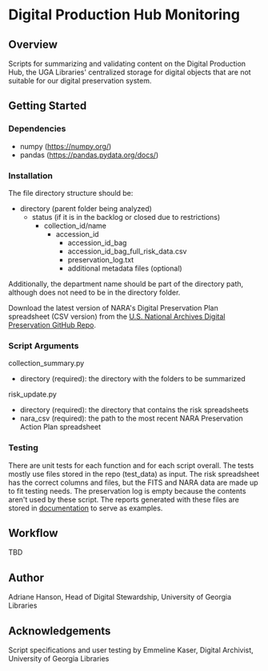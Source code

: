 # Digital Production Hub Monitoring

## Overview

Scripts for summarizing and validating content on the Digital Production Hub, 
the UGA Libraries' centralized storage for digital objects that are not suitable for our digital preservation system.

## Getting Started

### Dependencies

- numpy (https://numpy.org/)
- pandas (https://pandas.pydata.org/docs/)

### Installation

The file directory structure should be:

- directory (parent folder being analyzed)
    - status (if it is in the backlog or closed due to restrictions)
        - collection_id/name
            - accession_id
                - accession_id_bag
                - accession_id_bag_full_risk_data.csv
                - preservation_log.txt
                - additional metadata files (optional)

Additionally, the department name should be part of the directory path, 
although does not need to be in the directory folder.

Download the latest version of NARA's Digital Preservation Plan spreadsheet (CSV version) from the 
[U.S. National Archives Digital Preservation GitHub Repo](https://github.com/usnationalarchives/digital-preservation).

### Script Arguments

collection_summary.py

- directory (required): the directory with the folders to be summarized

risk_update.py

- directory (required): the directory that contains the risk spreadsheets
- nara_csv (required): the path to the most recent NARA Preservation Action Plan spreadsheet

### Testing

There are unit tests for each function and for each script overall.
The tests mostly use files stored in the repo (test_data) as input. 
The risk spreadsheet has the correct columns and files, but the FITS and NARA data are made up to fit testing needs.
The preservation log is empty because the contents aren't used by these script. 
The reports generated with these files are stored in [documentation](documentation) to serve as examples. 

## Workflow

TBD

## Author

Adriane Hanson, Head of Digital Stewardship, University of Georgia Libraries

## Acknowledgements

Script specifications and user testing by Emmeline Kaser, Digital Archivist, University of Georgia Libraries
